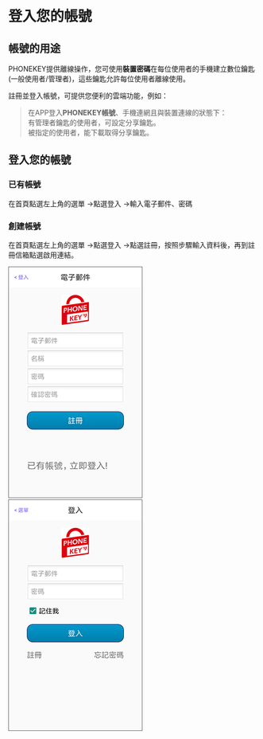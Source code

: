 # 登入您的帳號

## 帳號的用途 <a id="function"></a>

PHONEKEY提供離線操作，您可使用**裝置密碼**在每位使用者的手機建立數位鑰匙\(一般使用者/管理者\)，這些鑰匙允許每位使用者離線使用。

註冊並登入帳號，可提供您便利的雲端功能，例如：

> 在APP登入**PHONEKEY帳號**、手機連網且與裝置連線的狀態下：  
> 有管理者鑰匙的使用者，可設定分享鑰匙。  
> 被指定的使用者，能下載取得分享鑰匙。

## 登入您的帳號 <a id="sign-in"></a>

### 已有帳號 <a id="have-an-account"></a>

在首頁點選左上角的選單 -&gt;點選登入 -&gt;輸入電子郵件、密碼

### 創建帳號 <a id="create-an-account"></a>

在首頁點選左上角的選單 -&gt;點選登入 -&gt;點選註冊，按照步驟輸入資料後，再到註冊信箱點選啟用連結。

![](../.gitbook/assets/screenshot_2018-12-21-13-18-00-462_com.userstar.phonekey.png) ![](../.gitbook/assets/screenshot_2018-12-21-13-17-49-005_com.userstar.phonekey.png)


